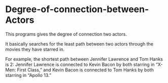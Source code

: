 # Degree-of-connection-between-Actors
This programs gives the degree of connection two actors.

It basically searches for the least path between two actors through the movies they have starred in.

For example, the shortest path between Jennifer Lawrence and Tom Hanks is 2: Jennifer Lawrence is connected to Kevin Bacon by both starring in “X-Men: First Class,” and Kevin Bacon is connected to Tom Hanks by both starring in “Apollo 13.”
